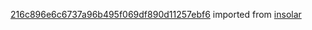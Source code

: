 [216c896e6c6737a96b495f069df890d11257ebf6](https://github.com/insolar/insolar/commit/216c896e6c6737a96b495f069df890d11257ebf6) imported from [insolar](https://github.com/insolar/insolar)
